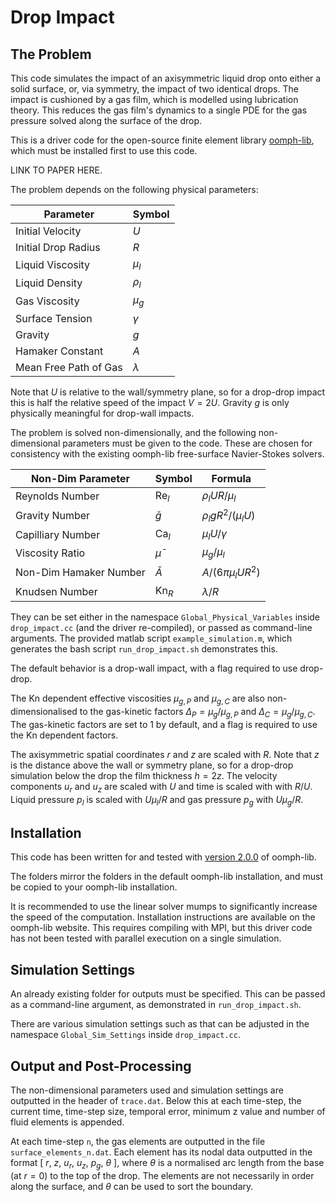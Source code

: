 # Drop Impact

## The Problem

This code simulates the impact of an axisymmetric liquid drop onto either a solid surface, or, via symmetry, the impact of two identical drops. The impact is cushioned by a gas film, which is modelled using lubrication theory. This reduces the gas film's dynamics to a single PDE for the gas pressure solved along the surface of the drop.

This is a driver code for the open-source finite element library [oomph-lib](https://oomph-lib.github.io/oomph-lib/doc/html/), which must be installed first to use this code.

LINK TO PAPER HERE.

The problem depends on the following physical parameters:

Parameter             | Symbol
----------------------|------------
Initial Velocity      | $U$
Initial Drop Radius   | $R$
Liquid Viscosity      | $\mu_{l}$
Liquid Density        | $\rho_{l}$
Gas Viscosity         | $\mu_g$
Surface Tension       | $\gamma$
Gravity               | $g$
Hamaker Constant      | $A$
Mean Free Path of Gas | $\lambda$  

Note that $U$ is relative to the wall/symmetry plane, so
for a drop-drop impact this is half the relative speed of the impact $V=2U$. Gravity $g$ is only physically meaningful for drop-wall impacts.

The problem is solved non-dimensionally, and the following non-dimensional parameters must be given to the code. These are chosen for consistency with the existing oomph-lib free-surface Navier-Stokes solvers.

Non-Dim Parameter | Symbol | Formula
------------------|---------|----------
Reynolds Number |   $\mathrm{Re}_l$ | $\rho_l UR/\mu_l$
Gravity Number |$\bar{g}$ |$\rho_l gR^2/(\mu_l U)$
Capilliary Number |$\mathrm{Ca}_l$ |$\mu_lU/\gamma$
Viscosity Ratio |$\bar{\mu}$|$\mu_g/\mu_l$
Non-Dim Hamaker Number | $\bar{A}$ |$A/(6\pi\mu_lUR^2)$
Knudsen Number | $\mathrm{Kn}_R$ |$\lambda/R$

They can be set either in the namespace ``` Global_Physical_Variables ``` inside ```drop_impact.cc``` (and the driver re-compiled), or passed as command-line arguments. The provided matlab script ```example_simulation.m```, which generates the bash script ```run_drop_impact.sh``` demonstrates this.

The default behavior is a drop-wall impact, with a flag required to use drop-drop.

The $\mathrm{Kn}$ dependent effective viscosities $\mu_{g,P}$ and $\mu_{g,C}$ are also non-dimensionalised to the gas-kinetic factors $\Delta_P=\mu_g/\mu_{g,P}$  and $\Delta_C=\mu_g/\mu_{g,C}$. The gas-kinetic factors are set to 1 by default, and a flag is required to use the $\mathrm{Kn}$ dependent factors.

The axisymmetric spatial coordinates $r$ and $z$ are scaled with $R$. Note that $z$ is the distance above the wall or symmetry plane, so for a drop-drop simulation below the drop the film thickness $h=2z$. The velocity components $u_r$ and $u_z$ are scaled with $U$ and time is scaled with with $R/U$. Liquid pressure $p_l$ is scaled with $U\mu_l/R$ and gas pressure $p_g$ with $U\mu_g/R$.

## Installation

 This code has been written for and tested with [version 2.0.0](https://github.com/oomph-lib/oomph-lib/releases/tag/v2.0.0) of oomph-lib.

The folders mirror the folders in the default oomph-lib installation, and must be copied to your oomph-lib installation.

It is recommended to use the linear solver mumps to significantly increase the speed of the computation. Installation instructions are available on the oomph-lib website. This requires compiling with MPI, but this driver code has not been tested with parallel execution on a single simulation.

## Simulation Settings

An already existing folder for outputs must be specified. This can be passed as a command-line argument, as demonstrated in ``` run_drop_impact.sh ```.

There are various simulation settings such as that can be adjusted in the namespace ``` Global_Sim_Settings ``` inside ```drop_impact.cc```.

## Output and Post-Processing

The non-dimensional parameters used and simulation settings are outputted in the header of ```trace.dat```. Below this at each time-step, the current time, time-step size, temporal error, minimum z value and number of fluid elements is appended.

At each time-step ```n```, the gas elements are outputted in the file ```surface_elements_n.dat```. Each element has its nodal data outputted in the format [ $r$, $z$, $u_r$, $u_z$, $p_g$, $\theta$ ], where $\theta$ is a normalised arc length from the base (at $r=0$) to the top of the drop. The elements are not necessarily in order along the surface, and $\theta$ can be used to sort the boundary.
